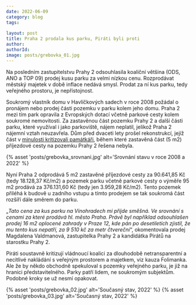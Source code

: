 ```yaml
---
date: 2022-06-09
category: blog
tags:
    
layout: post
title: Praha 2 prodala kus parku, Piráti byli proti
author: 
authorId:  
image: posts/grebovka_01.jpg
---
```


Na posledním zastupitelstvu Prahy 2 odsouhlasila koaliční většina (ODS, ANO a TOP 09) prodej kusu parku za velmi nízkou cenu. Rozprodávat městský majetek v době inflace nedává smysl. Prodat za ní kus parku, tedy veřejného prostoru, je nepřístojnost.

Soukromý vlastník domu v Havlíčkových sadech v roce 2008 požádal o pronájem nebo prodej části pozemku v parku kolem jeho domu. Praha 2 mezi tím park opravila z Evropských dotací včetně parkové cesty kolem soukromé nemovitosti. Za zastavěnou část pozemku Prahy 2 a další části parku, které využíval i jako parkoviště, nájem neplatil, jelikož Praha 2 nájemní vztah neuzavřela. Dům před dvaceti lety prošel rekonstrukcí, jejíž část v <a href="https://pamatky.praha.eu/jnp/cz/pamatkovy_fond/pamatkove_uspechy/pamatkove_hrichy/pamatkove_hrichy-havlickovy_sady_2_c_p_59_vinohrady_praha_2_index.html" target="new">minulosti kritizovali památkáři</a>, během které zastavěná část (5 m2) příjezdové cesty na pozemku Prahy 2 řešena nebyla.

{% asset 'posts/grebovka_srovnani.jpg' alt='Srovnání stavu v roce 2008 a 2022' %}

Nyní Praha 2 odprodává 5 m2 zastavěné příjezdové cesty za 90.641,85 Kč (tedy 18.128,37 Kč/m2) a pozemek parku včetně parkové cesty o výměře 95 m2 prodává za 376.131,60 Kč (tedy jen 3.959,28 Kč/m2). Tento pozemek přiléhá k budově u zadního vstupu a tímto prodejem se tak soukromá část rozšíří dále směrem do parku.

„<i>Tato cena za kus parku na Vinohradech mi přijde směšná. Ve srovnání s cenami za které prodává hl. město Praha. Právě byl například odsouhlašen prodej 16 m2 oplocené zahrady v Praze 12, kde pán po desetiletích zjistil, že mu tento kus nepatří, za 9 510 kč za metr čtvereční</i>“, okomentovala prodej Magdalena Valdmanová, zastupitelka Prahy 2 a kandidátka Pirátů na starostku Prahy 2.

Piráti soustavně kritizují vládnoucí koalici za dlouhodobě netransparentní a necitlivé nakládání s veřejným prostorem a majetkem, viz kauza Folimanka. Ale že by někdo obchodně spekuloval s pozemky veřejného parku, je již na hranici představitelného. Parky patří lidem, ne soukromým subjektům. Podobné kroky se už nesmí opakovat.

{% asset 'posts/grebovka_02.jpg' alt='Současný stav, 2022' %}
{% asset 'posts/grebovka_03.jpg' alt='Současný stav, 2022' %}
